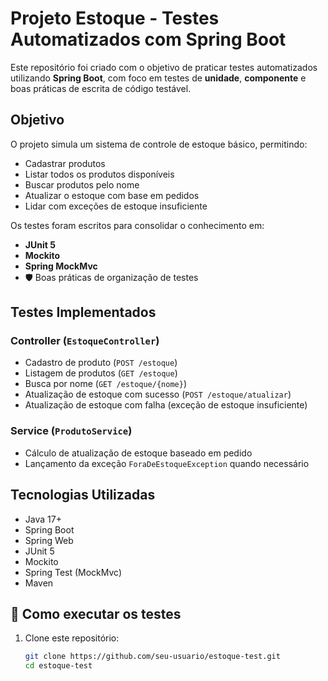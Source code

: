 #  Projeto Estoque - Testes Automatizados com Spring Boot

Este repositório foi criado com o objetivo de praticar testes automatizados utilizando **Spring Boot**, com foco em testes de **unidade**, **componente** e boas práticas de escrita de código testável.

##  Objetivo

O projeto simula um sistema de controle de estoque básico, permitindo:

- Cadastrar produtos
- Listar todos os produtos disponíveis
- Buscar produtos pelo nome
- Atualizar o estoque com base em pedidos
- Lidar com exceções de estoque insuficiente

Os testes foram escritos para consolidar o conhecimento em:

- **JUnit 5**
-  **Mockito**
-  **Spring MockMvc**
- 🛡 Boas práticas de organização de testes

##  Testes Implementados

###  Controller (`EstoqueController`)
- Cadastro de produto (`POST /estoque`)
- Listagem de produtos (`GET /estoque`)
- Busca por nome (`GET /estoque/{nome}`)
- Atualização de estoque com sucesso (`POST /estoque/atualizar`)
- Atualização de estoque com falha (exceção de estoque insuficiente)

###  Service (`ProdutoService`)
- Cálculo de atualização de estoque baseado em pedido
- Lançamento da exceção `ForaDeEstoqueException` quando necessário

## Tecnologias Utilizadas

- Java 17+
- Spring Boot
- Spring Web
- JUnit 5
- Mockito
- Spring Test (MockMvc)
- Maven

## 🚀 Como executar os testes

1. Clone este repositório:
   ```bash
   git clone https://github.com/seu-usuario/estoque-test.git
   cd estoque-test
